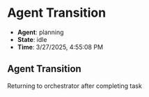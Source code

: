# Agent Transition

- **Agent**: planning
- **State**: idle
- **Time**: 3/27/2025, 4:55:08 PM

## Agent Transition

Returning to orchestrator after completing task

